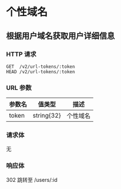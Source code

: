 # 个性域名

## 根据用户域名获取用户详细信息

### HTTP 请求

```
GET  /v2/url-tokens/:token
HEAD /v2/url-tokens/:token
```

### URL 参数

参数名     | 值类型      | 描述
--------- | ---------- | -------------------------------------------------------
token     | string{32} | 个性域名

### 请求体

无

### 响应体

302 跳转至 /users/:id
